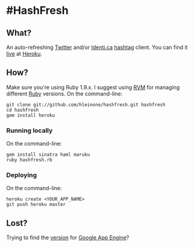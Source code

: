 # #HashFresh

## What?
An auto-refreshing [Twitter](http://twitter.com) and/or [Identi.ca](http://identi.ca) [hashtag](http://en.wikipedia.org/wiki/Hashtag#Hash_tags) client. You can find it [live](http://hashfresh.heroku.com) at [Heroku](http://heroku.com).

## How?
Make sure you're using Ruby 1.9.x. I suggest using [RVM](http://rvm.beginrescueend.com/) for managing different [Ruby](http://www.ruby-lang.org/en/) versions. On the command-line: 

    git clone git://github.com/hleinone/hashfresh.git hashfresh
    cd hashfresh
    gem install heroku

### Running locally
On the command-line: 

    gem install sinatra haml maruku
    ruby hashfresh.rb

### Deploying
On the command-line: 

    heroku create <YOUR_APP_NAME>
    git push heroku master

## Lost?
Trying to find the [version](http://code.google.com/p/hashfresh/) for [Google App Engine](http://appengine.google.com)?
